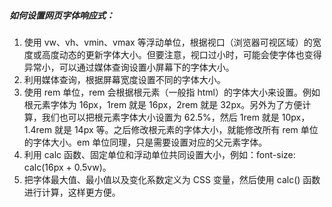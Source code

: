 ##### 如何设置网页字体响应式：

1. 使用 vw、vh、vmin、vmax 等浮动单位，根据视口（浏览器可视区域）的宽度或高度动态的更新字体大小。但要注意，视口过小时，可能会使字体也变得异常小，可以通过媒体查询设置小屏幕下的字体大小。
2. 利用媒体查询，根据屏幕宽度设置不同的字体大小。
3. 使用 rem 单位，rem 会根据根元素（一般指 html）的字体大小来设置。例如根元素字体为 16px，1rem 就是 16px，2rem 就是 32px。另外为了方便计算，我们也可以把根元素字体大小设置为 62.5%，然后 1rem 就是 10px，1.4rem 就是 14px 等。之后修改根元素的字体大小，就能修改所有 rem 单位的字体大小。em 单位同理，只是需要设置对应的父元素字体。
4. 利用 calc 函数、固定单位和浮动单位共同设置大小，例如：font-size: calc(16px + 0.5vw)。
5. 把字体最大值、最小值以及变化系数定义为 CSS 变量，然后使用 calc() 函数进行计算，这样更方便。
